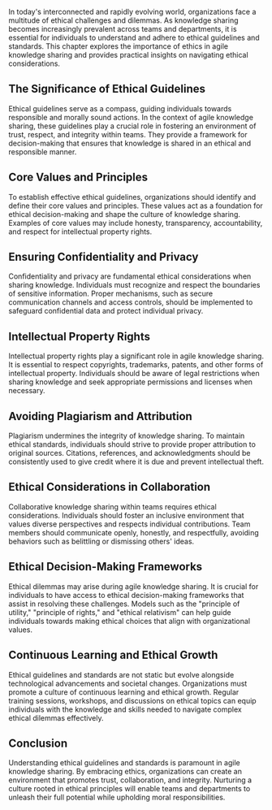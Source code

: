 
In today's interconnected and rapidly evolving world, organizations face a multitude of ethical challenges and dilemmas. As knowledge sharing becomes increasingly prevalent across teams and departments, it is essential for individuals to understand and adhere to ethical guidelines and standards. This chapter explores the importance of ethics in agile knowledge sharing and provides practical insights on navigating ethical considerations.

The Significance of Ethical Guidelines
------------------------------------------

Ethical guidelines serve as a compass, guiding individuals towards responsible and morally sound actions. In the context of agile knowledge sharing, these guidelines play a crucial role in fostering an environment of trust, respect, and integrity within teams. They provide a framework for decision-making that ensures that knowledge is shared in an ethical and responsible manner.

Core Values and Principles
------------------------------

To establish effective ethical guidelines, organizations should identify and define their core values and principles. These values act as a foundation for ethical decision-making and shape the culture of knowledge sharing. Examples of core values may include honesty, transparency, accountability, and respect for intellectual property rights.

Ensuring Confidentiality and Privacy
----------------------------------------

Confidentiality and privacy are fundamental ethical considerations when sharing knowledge. Individuals must recognize and respect the boundaries of sensitive information. Proper mechanisms, such as secure communication channels and access controls, should be implemented to safeguard confidential data and protect individual privacy.

Intellectual Property Rights
--------------------------------

Intellectual property rights play a significant role in agile knowledge sharing. It is essential to respect copyrights, trademarks, patents, and other forms of intellectual property. Individuals should be aware of legal restrictions when sharing knowledge and seek appropriate permissions and licenses when necessary.

Avoiding Plagiarism and Attribution
---------------------------------------

Plagiarism undermines the integrity of knowledge sharing. To maintain ethical standards, individuals should strive to provide proper attribution to original sources. Citations, references, and acknowledgments should be consistently used to give credit where it is due and prevent intellectual theft.

Ethical Considerations in Collaboration
-------------------------------------------

Collaborative knowledge sharing within teams requires ethical considerations. Individuals should foster an inclusive environment that values diverse perspectives and respects individual contributions. Team members should communicate openly, honestly, and respectfully, avoiding behaviors such as belittling or dismissing others' ideas.

Ethical Decision-Making Frameworks
--------------------------------------

Ethical dilemmas may arise during agile knowledge sharing. It is crucial for individuals to have access to ethical decision-making frameworks that assist in resolving these challenges. Models such as the "principle of utility," "principle of rights," and "ethical relativism" can help guide individuals towards making ethical choices that align with organizational values.

Continuous Learning and Ethical Growth
------------------------------------------

Ethical guidelines and standards are not static but evolve alongside technological advancements and societal changes. Organizations must promote a culture of continuous learning and ethical growth. Regular training sessions, workshops, and discussions on ethical topics can equip individuals with the knowledge and skills needed to navigate complex ethical dilemmas effectively.

Conclusion
----------

Understanding ethical guidelines and standards is paramount in agile knowledge sharing. By embracing ethics, organizations can create an environment that promotes trust, collaboration, and integrity. Nurturing a culture rooted in ethical principles will enable teams and departments to unleash their full potential while upholding moral responsibilities.
